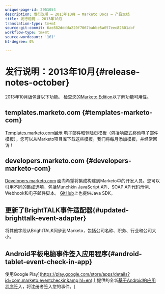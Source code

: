```yaml
---
unique-page-id: 2951054
description: 发行说明 — 2013年10月 — Marketo Docs — 产品文档
title: 发行说明 — 2013年10月
translation-type: tm+mt
source-git-commit: 6ae882dddda220f7067babbe5a057eec82601abf
workflow-type: tm+mt
source-wordcount: '161'
ht-degree: 0%

---
```



# 发行说明：2013年10月{#release-notes-october}

2013年10月版包含以下功能。 检查您的[Marketo Edition](https://docs.marketo.com/display/docs/assets/pricing.php)以了解功能可用性。

## templates.marketo.com {#templates-marketo-com}

[Templates.marketo.com展示](https://templates.marketo.com) 电子邮件和登陆页模板（包括响应式移动电子邮件模板），您可以从Marketo项目库下载这些模板。我们将每月添加模板，并经常回访！

## developers.marketo.com {#developers-marketo-com}

[Developers.marketo.com](https://developers.marketo.com) 面向希望将集成构建到Marketo中的开发人员。您可以引用不同的集成选项，包括Munchkin JavaScript API、SOAP API代码示例、Webhook和电子邮件脚本。 [GitHub](https://github.com/Marketo/SOAP-API-Java-Client)上也提供Java SDK。

## 更新了BrightTALK事件适配器{#updated-brighttalk-event-adapter}

将其他字段从BrightTALK同步到Marketo，包括公司名称、职务、行业和公司大小。

## Android平板电脑事件签入应用程序{#android-tablet-event-check-in-app}

使用Google Play](https://play.google.com/store/apps/details?id=com.marketo.eventcheckin&amp;hl=en)上提供的全新[基于Android的应用程序](../../product-docs/core-marketo-concepts/mobile-apps/event-check-in/check-people-into-your-event-from-your-tablet.md)签入，将注册者签入您的事件。[
